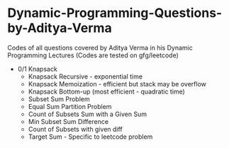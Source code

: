 # Dynamic-Programming-Questions-by-Aditya-Verma
Codes of all questions covered by Aditya Verma in his Dynamic Programming Lectures
(Codes are tested on gfg/leetcode)
- 0/1 Knapsack
  - Knapsack Recursive - exponential time
  - Knapsack Memoization - efficient but stack may be overflow
  - Knapsack Bottom-up (most efficient - quadratic time)
  - Subset Sum Problem
  - Equal Sum Partition Problem
  - Count of Subsets Sum with a Given Sum
  - Min Subset Sum Difference
  - Count of Subsets with given diff
  - Target Sum - Specific to leetcode problem
